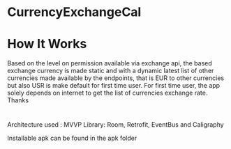 # CurrencyExchangeCal

# How It Works 
Based on the level on permission available via exchange api, 
the based exchange currency is made static and with a dynamic 
latest list of other currencies made available by the endpoints,
that is EUR to other currencies but also USR is make default for
first time user. 
For first time user, the app solely depends on internet to get 
the list of currencies exchange rate. 
Thanks

# 
Architecture used : MVVP
Library: Room, Retrofit, EventBus and Caligraphy

Installable apk can be found in the apk folder 

